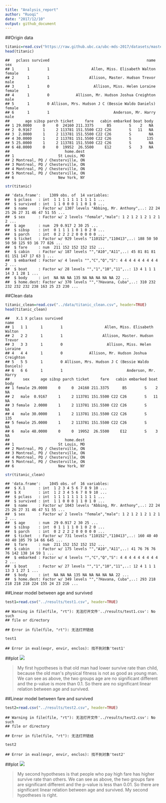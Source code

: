 ```yaml
---
title: "Analysis_report"
author: "Ruoqi"
date: "2017/12/10"
output: github_document
---
```




##Origin data


```r
titanic=read.csv("https://raw.github.ubc.ca/ubc-mds-2017/datasets/master/data/titanic.csv?token=AAADqC0ANzUKk2ZCPXF4Sb13ucDojAHxks5aNpHbwA%3D%3D", header=TRUE)
head(titanic)
```

```
##   pclass survived                                            name    sex
## 1      1        1                   Allen, Miss. Elisabeth Walton female
## 2      1        1                  Allison, Master. Hudson Trevor   male
## 3      1        0                    Allison, Miss. Helen Loraine female
## 4      1        0            Allison, Mr. Hudson Joshua Creighton   male
## 5      1        0 Allison, Mrs. Hudson J C (Bessie Waldo Daniels) female
## 6      1        1                             Anderson, Mr. Harry   male
##       age sibsp parch ticket     fare   cabin embarked boat body
## 1 29.0000     0     0  24160 211.3375      B5        S    2   NA
## 2  0.9167     1     2 113781 151.5500 C22 C26        S   11   NA
## 3  2.0000     1     2 113781 151.5500 C22 C26        S        NA
## 4 30.0000     1     2 113781 151.5500 C22 C26        S       135
## 5 25.0000     1     2 113781 151.5500 C22 C26        S        NA
## 6 48.0000     0     0  19952  26.5500     E12        S    3   NA
##                         home.dest
## 1                    St Louis, MO
## 2 Montreal, PQ / Chesterville, ON
## 3 Montreal, PQ / Chesterville, ON
## 4 Montreal, PQ / Chesterville, ON
## 5 Montreal, PQ / Chesterville, ON
## 6                    New York, NY
```

```r
str(titanic)
```

```
## 'data.frame':	1309 obs. of  14 variables:
##  $ pclass   : int  1 1 1 1 1 1 1 1 1 1 ...
##  $ survived : int  1 1 0 0 0 1 1 0 1 0 ...
##  $ name     : Factor w/ 1307 levels "Abbing, Mr. Anthony",..: 22 24 25 26 27 31 46 47 51 55 ...
##  $ sex      : Factor w/ 2 levels "female","male": 1 2 1 2 1 2 1 2 1 2 ...
##  $ age      : num  29 0.917 2 30 25 ...
##  $ sibsp    : int  0 1 1 1 1 0 1 0 2 0 ...
##  $ parch    : int  0 2 2 2 2 0 0 0 0 0 ...
##  $ ticket   : Factor w/ 929 levels "110152","110413",..: 188 50 50 50 50 125 93 16 77 826 ...
##  $ fare     : num  211 152 152 152 152 ...
##  $ cabin    : Factor w/ 187 levels "","A10","A11",..: 45 81 81 81 81 151 147 17 63 1 ...
##  $ embarked : Factor w/ 4 levels "","C","Q","S": 4 4 4 4 4 4 4 4 4 2 ...
##  $ boat     : Factor w/ 28 levels "","1","10","11",..: 13 4 1 1 1 14 3 1 28 1 ...
##  $ body     : int  NA NA NA 135 NA NA NA NA NA 22 ...
##  $ home.dest: Factor w/ 370 levels "","?Havana, Cuba",..: 310 232 232 232 232 238 163 25 23 230 ...
```

##Clean data

```r
titanic_clean=read.csv("../data/titanic_clean.csv", header=TRUE)
head(titanic_clean)
```

```
##   X.1 X pclass survived                                            name
## 1   1 1      1        1                   Allen, Miss. Elisabeth Walton
## 2   2 2      1        1                  Allison, Master. Hudson Trevor
## 3   3 3      1        0                    Allison, Miss. Helen Loraine
## 4   4 4      1        0            Allison, Mr. Hudson Joshua Creighton
## 5   5 5      1        0 Allison, Mrs. Hudson J C (Bessie Waldo Daniels)
## 6   6 6      1        1                             Anderson, Mr. Harry
##      sex     age sibsp parch ticket     fare   cabin embarked boat body
## 1 female 29.0000     0     0  24160 211.3375      B5        S    2   NA
## 2   male  0.9167     1     2 113781 151.5500 C22 C26        S   11   NA
## 3 female  2.0000     1     2 113781 151.5500 C22 C26        S        NA
## 4   male 30.0000     1     2 113781 151.5500 C22 C26        S       135
## 5 female 25.0000     1     2 113781 151.5500 C22 C26        S        NA
## 6   male 48.0000     0     0  19952  26.5500     E12        S    3   NA
##                         home.dest
## 1                    St Louis, MO
## 2 Montreal, PQ / Chesterville, ON
## 3 Montreal, PQ / Chesterville, ON
## 4 Montreal, PQ / Chesterville, ON
## 5 Montreal, PQ / Chesterville, ON
## 6                    New York, NY
```

```r
str(titanic_clean)
```

```
## 'data.frame':	1045 obs. of  16 variables:
##  $ X.1      : int  1 2 3 4 5 6 7 8 9 10 ...
##  $ X        : int  1 2 3 4 5 6 7 8 9 10 ...
##  $ pclass   : int  1 1 1 1 1 1 1 1 1 1 ...
##  $ survived : int  1 1 0 0 0 1 1 0 1 0 ...
##  $ name     : Factor w/ 1043 levels "Abbing, Mr. Anthony",..: 22 24 25 26 27 31 46 47 51 55 ...
##  $ sex      : Factor w/ 2 levels "female","male": 1 2 1 2 1 2 1 2 1 2 ...
##  $ age      : num  29 0.917 2 30 25 ...
##  $ sibsp    : int  0 1 1 1 1 0 1 0 2 0 ...
##  $ parch    : int  0 2 2 2 2 0 0 0 0 0 ...
##  $ ticket   : Factor w/ 731 levels "110152","110413",..: 160 40 40 40 40 105 79 14 66 645 ...
##  $ fare     : num  211 152 152 152 152 ...
##  $ cabin    : Factor w/ 175 levels "","A10","A11",..: 41 76 76 76 76 142 138 14 59 1 ...
##  $ embarked : Factor w/ 4 levels "","C","Q","S": 4 4 4 4 4 4 4 4 4 2 ...
##  $ boat     : Factor w/ 27 levels "","1","10","11",..: 12 4 1 1 1 13 3 1 27 1 ...
##  $ body     : int  NA NA NA 135 NA NA NA NA NA 22 ...
##  $ home.dest: Factor w/ 349 levels "","?Havana, Cuba",..: 293 218 218 218 218 224 155 24 23 216 ...
```

##Linear model between age and survived

```r
test1=read.csv("../results/test1.csv", header=TRUE)
```

```
## Warning in file(file, "rt"): 无法打开文件'../results/test1.csv': No such
## file or directory
```

```
## Error in file(file, "rt"): 无法打开链结
```

```r
test1
```

```
## Error in eval(expr, envir, enclos): 找不到对象'test1'
```

##plot
![](../results/plot1.svg)

>My first hypotheses is that old man had lower survive rate than child, because the old man's physical fitness is not as good as young man. 
We can see as above, the two groups age are no significant different and the p-value is more than 0.1. So there are no significant linear relation between age and survived.

##Linear model between fare and survived

```r
test2=read.csv("../results/test2.csv", header=TRUE)
```

```
## Warning in file(file, "rt"): 无法打开文件'../results/test2.csv': No such
## file or directory
```

```
## Error in file(file, "rt"): 无法打开链结
```

```r
test2
```

```
## Error in eval(expr, envir, enclos): 找不到对象'test2'
```

##plot
![](../results/plot2.svg)

>My second hypotheses is that people who pay high fare has higher survive rate than others.
We can see as above, the two groups fare are significant different and the p-value is less than 0.01. So there are significant linear relation between age and survived. My second hypotheses is right.


